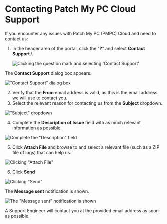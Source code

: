 # Contacting Patch My PC Cloud Support

If you encounter any issues with Patch My PC (PMPC) Cloud and need to contact us:

1.  In the header area of the portal, click the "**?**" and select **Contact Support**.\\

    ![Clicking the question mark and selecting 'Contact Support'](/_images/image-(766).png "Clicking the question mark and selecting 'Contact Support'")

The **Contact Support** dialog box appears.

!["Contact Support" dialog box](/_images/image-(104).png)

2. Verify that the **From** email address is valid, as this is the email address we will use to contact you.
3. Select the relevant reason for contacting us from the **Subject** dropdown.

!["Subject" dropdown](/_images/image-(2565).png)

4. Complete the **Description of Issue** field with as much relevant information as possible.

![Complete the "Description" field](/_images/image-(106).png)

5. Click **Attach File** and browse to and select a relevant file (such as a ZIP file of logs) that can help us.

![Clicking "Attach File"](/_images/image-(107).png)

6. Click **Send**

![Clicking "Send"](/_images/image-(109).png)

The **Message sent** notification is shown.

![The "Message sent" notification is shown](/_images/image-(110).png)

A Support Engineer will contact you at the provided email address as soon as possible.